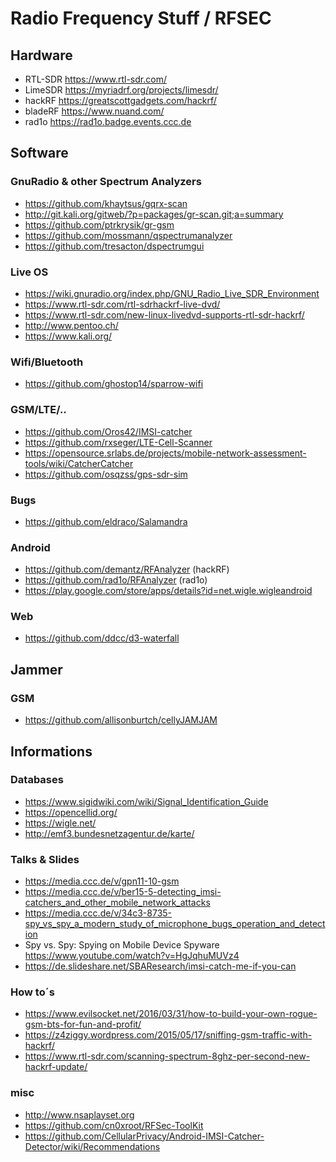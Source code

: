 # Radio Frequency Stuff / RFSEC

## Hardware
* RTL-SDR https://www.rtl-sdr.com/
* LimeSDR https://myriadrf.org/projects/limesdr/
* hackRF https://greatscottgadgets.com/hackrf/
* bladeRF https://www.nuand.com/
* rad1o https://rad1o.badge.events.ccc.de

## Software

### GnuRadio & other Spectrum Analyzers
* https://github.com/khaytsus/gqrx-scan
* http://git.kali.org/gitweb/?p=packages/gr-scan.git;a=summary
* https://github.com/ptrkrysik/gr-gsm
* https://github.com/mossmann/qspectrumanalyzer
* https://github.com/tresacton/dspectrumgui

### Live OS
* https://wiki.gnuradio.org/index.php/GNU_Radio_Live_SDR_Environment
* https://www.rtl-sdr.com/rtl-sdrhackrf-live-dvd/
* https://www.rtl-sdr.com/new-linux-livedvd-supports-rtl-sdr-hackrf/
* http://www.pentoo.ch/
* https://www.kali.org/

### Wifi/Bluetooth
* https://github.com/ghostop14/sparrow-wifi

### GSM/LTE/..
* https://github.com/Oros42/IMSI-catcher
* https://github.com/rxseger/LTE-Cell-Scanner
* https://opensource.srlabs.de/projects/mobile-network-assessment-tools/wiki/CatcherCatcher
* https://github.com/osqzss/gps-sdr-sim

### Bugs
* https://github.com/eldraco/Salamandra

### Android
* https://github.com/demantz/RFAnalyzer (hackRF)
* https://github.com/rad1o/RFAnalyzer (rad1o)
* https://play.google.com/store/apps/details?id=net.wigle.wigleandroid

### Web

* https://github.com/ddcc/d3-waterfall

## Jammer

### GSM
* https://github.com/allisonburtch/cellyJAMJAM 

## Informations

### Databases
* https://www.sigidwiki.com/wiki/Signal_Identification_Guide
* https://opencellid.org/ 
* https://wigle.net/
* http://emf3.bundesnetzagentur.de/karte/



### Talks & Slides
* https://media.ccc.de/v/gpn11-10-gsm
* https://media.ccc.de/v/ber15-5-detecting_imsi-catchers_and_other_mobile_network_attacks
* https://media.ccc.de/v/34c3-8735-spy_vs_spy_a_modern_study_of_microphone_bugs_operation_and_detection
* Spy vs. Spy: Spying on Mobile Device Spyware https://www.youtube.com/watch?v=HgJqhuMUVz4
* https://de.slideshare.net/SBAResearch/imsi-catch-me-if-you-can

### How to´s
* https://www.evilsocket.net/2016/03/31/how-to-build-your-own-rogue-gsm-bts-for-fun-and-profit/
* https://z4ziggy.wordpress.com/2015/05/17/sniffing-gsm-traffic-with-hackrf/
* https://www.rtl-sdr.com/scanning-spectrum-8ghz-per-second-new-hackrf-update/

### misc
* http://www.nsaplayset.org
* https://github.com/cn0xroot/RFSec-ToolKit
* https://github.com/CellularPrivacy/Android-IMSI-Catcher-Detector/wiki/Recommendations
